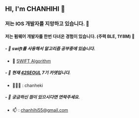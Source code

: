 ## HI, I'm CHANHIHI 👋

### 저는 IOS 개발자를 지망하고 있습니다. 🍏 
#### 저는 펌웨어 개발자를 한번 다녀온 경험이 있습니다. (주력 BLE, 1Y8M) 🔭

##### - 🌱 swift를 사용해서 알고리즘 공부중에 있습니다.
  + 🤔 [SWIFT Algorithm]
##### - 📖 현재 [42SEOUL] 7기 카뎃입니다.
  + 🧑🏻‍💻 : chanheki
##### - 💬 궁금하신 점이 있으시다면 연락주세요.
 + 📫 : chanhihi55@gmail.com

[SWIFT Algorithm]: https://github.com/chanhihi/Swift-Storage#-repositories-written-in-swift-language "swift_storage"
[42SEOUL]: https://42seoul.kr/seoul42/contents/view?contentsNo=14&level=2&menuNo=30 "42seoul_studies"
<!--
**chanhihi/chanhihi** is a ✨ _special_ ✨ repository because its `README.md` (this file) appears on your GitHub profile.

Here are some ideas to get you started:

- 🔭 I’m currently working on ...
- 🌱 I’m currently learning ...
- 👯 I’m looking to collaborate on ...
- 🤔 I’m looking for help with ...
- 💬 Ask me about ...
- 📫 How to reach me: ...
- 😄 Pronouns: ...
- ⚡ Fun fact: ...
-->

